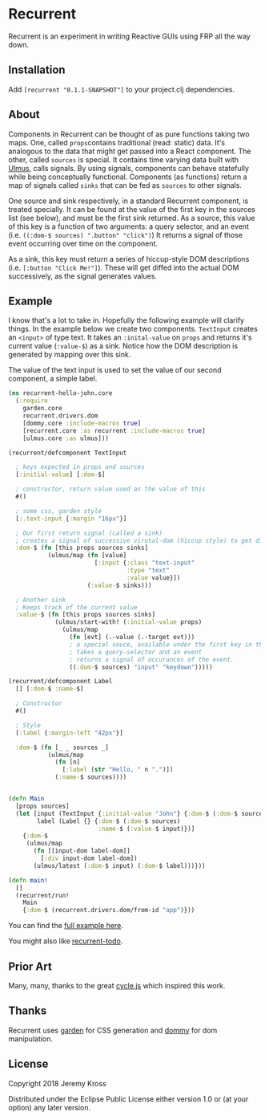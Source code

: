 # Recurrent

Recurrent is an experiment in writing Reactive GUIs using FRP all the way down.

## Installation

Add `[recurrent "0.1.1-SNAPSHOT"]` to your project.clj dependencies.

## About

Components in Recurrent can be thought of as pure functions taking two maps.  One, called `props`contains traditional (read: static) data.  It's analogous to the data that might get passed into a React component.  The other, called `sources` is special. It contains time varying data built with [Ulmus](https://github.com/jeremykross/ulmus), calls signals.  By using signals, components can behave statefully while being conceptually functional.  Components (as functions) return a map of signals called `sinks` that can be fed as `sources` to other signals.

One source and sink respectively, in a standard Recurrent component, is treated specially.  It can be found at the value of the first key in the sources list (see below), and must be the first sink returned. As a source, this value of this key is a function of two arguments: a query selector, and an event (i.e. `((:dom-$ sources) ".button" "click")`)  It returns a signal of those event occurring over time on the component.

As a sink, this key must return a series of hiccup-style DOM descriptions (i.e. `[:button "Click Me!"]`).  These will get diffed into the actual DOM successively, as the signal generates values.

## Example
I know that's a lot to take in. Hopefully the following example will clarify things.  In the example below we create two components.  `TextInput` creates an `<input>` of type text.  It takes an `:inital-value` on `props` and returns it's current value (`:value-$`) as a sink.  Notice how the DOM description is generated by mapping over this sink.

The value of the text input is used to set the value of our second component, a simple label.

```clojure
(ns recurrent-hello-john.core
  (:require
    garden.core
    recurrent.drivers.dom
    [dommy.core :include-macros true]
    [recurrent.core :as recurrent :include-macros true]
    [ulmus.core :as ulmus]))

(recurrent/defcomponent TextInput

  ; keys expected in props and sources
  [:initial-value] [:dom-$]

  ; constructor, return value used as the value of this
  #()

  ; some css, garden style
  [:.text-input {:margin "16px"}]

  ; Our first return signal (called a sink)
  ; creates a signal of successive virutal-dom (hiccup style) to get diffed into real dom.
  :dom-$ (fn [this props sources sinks]
           (ulmus/map (fn [value]
                        [:input {:class "text-input"
                                 :type "text"
                                 :value value}])
                      (:value-$ sinks)))

  ; Another sink
  ; Keeps track of the current value
  :value-$ (fn [this props sources sinks]
             (ulmus/start-with! (:initial-value props)
               (ulmus/map
                 (fn [evt] (.-value (.-target evt)))
                 ; a special souce, available under the first key in the source list.
                 ; takes a query-selector and an event
                 ; returns a signal of occurances of the event.
                 ((:dom-$ sources) "input" "keydown")))))

(recurrent/defcomponent Label
  [] [:dom-$ :name-$]

  ; Constructor
  #()

  ; Style
  [:label {:margin-left "42px"}]

  :dom-$ (fn [_ _ sources _]
           (ulmus/map
             (fn [n]
               [:label (str "Hello, " n ".")])
             (:name-$ sources))))


(defn Main
  [props sources]
  (let [input (TextInput {:initial-value "John"} {:dom-$ (:dom-$ sources)})
        label (Label {} {:dom-$ (:dom-$ sources)
                         :name-$ (:value-$ input)})]
    {:dom-$
     (ulmus/map
       (fn [[input-dom label-dom]]
         [:div input-dom label-dom])
       (ulmus/latest (:dom-$ input) (:dom-$ label)))}))

(defn main!
  []
  (recurrent/run!
    Main
    {:dom-$ (recurrent.drivers.dom/from-id "app")}))
```

You can find the [full example here](https://github.com/jeremykross/recurrent-hello-john).

You might also like [recurrent-todo](https://github.com/jeremykross/recurrent-todo).

## Prior Art
Many, many, thanks to the great [cycle.js](https://github.com/cyclejs/cyclejs) which inspired this work.

## Thanks
Recurrent uses [garden](https://github.com/noprompt/garden) for CSS generation and [dommy](https://github.com/plumatic/dommy) for dom manipulation.

## License

Copyright 2018 Jeremy Kross

Distributed under the Eclipse Public License either version 1.0 or (at your option) any later version.
